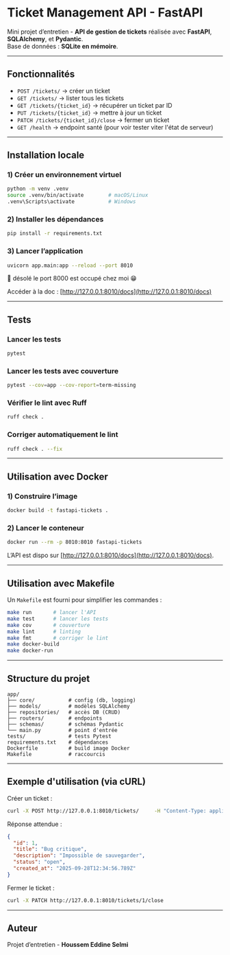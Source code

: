 # Ticket Management API - FastAPI

Mini projet d’entretien - **API de gestion de tickets** réalisée avec **FastAPI**, **SQLAlchemy**, et **Pydantic**.  
Base de données : **SQLite en mémoire**.

---

## Fonctionnalités

- `POST /tickets/` → créer un ticket  
- `GET /tickets/` → lister tous les tickets  
- `GET /tickets/{ticket_id}` → récupérer un ticket par ID  
- `PUT /tickets/{ticket_id}` → mettre à jour un ticket  
- `PATCH /tickets/{ticket_id}/close` → fermer un ticket
- `GET /health` → endpoint santé  (pour voir tester viter l'état de serveur)

---

## Installation locale

### 1) Créer un environnement virtuel
```bash
python -m venv .venv
source .venv/bin/activate        # macOS/Linux
.venv\Scripts\activate           # Windows
```

### 2) Installer les dépendances
```bash
pip install -r requirements.txt
```

### 3) Lancer l’application
```bash
uvicorn app.main:app --reload --port 8010
```
🥲 désolé le port 8000 est occupé chez moi 😁

Accéder à la doc : [http://127.0.0.1:8010/docs](http://127.0.0.1:8010/docs)

---

## Tests

### Lancer les tests
```bash
pytest
```

### Lancer les tests avec couverture
```bash
pytest --cov=app --cov-report=term-missing
```

### Vérifier le lint avec Ruff
```bash
ruff check .
```

### Corriger automatiquement le lint
```bash
ruff check . --fix
```

---

## Utilisation avec Docker

### 1) Construire l’image
```bash
docker build -t fastapi-tickets .
```

### 2) Lancer le conteneur
```bash
docker run --rm -p 8010:8010 fastapi-tickets
```

L’API est dispo sur [http://127.0.0.1:8010/docs](http://127.0.0.1:8010/docs).

---

## Utilisation avec Makefile

Un `Makefile` est fourni pour simplifier les commandes :

```bash
make run       # lancer l'API
make test      # lancer les tests
make cov       # couverture
make lint      # linting
make fmt       # corriger le lint
make docker-build
make docker-run
```

---

## Structure du projet

```
app/
├── core/           # config (db, logging)
├── models/         # modèles SQLAlchemy
├── repositories/   # accès DB (CRUD)
├── routers/        # endpoints
├── schemas/        # schémas Pydantic
└── main.py         # point d'entrée
tests/              # tests Pytest
requirements.txt    # dépendances
Dockerfile          # build image Docker
Makefile            # raccourcis
```

---

## Exemple d'utilisation (via cURL)

Créer un ticket :
```bash
curl -X POST http://127.0.0.1:8010/tickets/     -H "Content-Type: application/json"     -d '{"title": "Bug critique", "description": "Impossible de sauvegarder"}'
```

Réponse attendue :
```json
{
  "id": 1,
  "title": "Bug critique",
  "description": "Impossible de sauvegarder",
  "status": "open",
  "created_at": "2025-09-28T12:34:56.789Z"
}
```

Fermer le ticket :
```bash
curl -X PATCH http://127.0.0.1:8010/tickets/1/close
```

---

## Auteur

Projet d’entretien - **Houssem Eddine Selmi**

